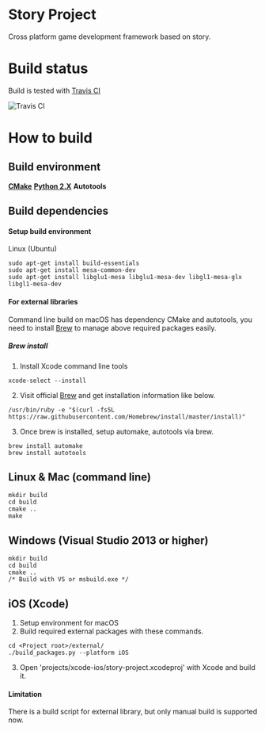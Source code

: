 Story Project
===
Cross platform game development framework based on story.


Build status
===
Build is tested with [Travis CI](https://travis-ci.org/lovewinds/story-project "Travis CI")

![Travis CI](https://travis-ci.org/lovewinds/story-project.svg?branch=test)


How to build
===

Build environment
---
**[CMake](https://cmake.org/ "CMake")**
**[Python 2.X](https://www.python.org/ "Python 2.X")**
**Autotools**

Build dependencies
---

#### Setup build environment
Linux (Ubuntu)
```
sudo apt-get install build-essentials
sudo apt-get install mesa-common-dev
sudo apt-get install libglu1-mesa libglu1-mesa-dev libgl1-mesa-glx libgl1-mesa-dev
```

#### For external libraries


Command line build on macOS has dependency CMake and autotools,
you need to install [Brew](https://brew.sh/ "Brew") to manage above required packages easily.

##### Brew install #####
1. Install Xcode command line tools
```
xcode-select --install
```

2. Visit official [Brew](https://brew.sh "Brew") and get installation information like below.
```
/usr/bin/ruby -e "$(curl -fsSL https://raw.githubusercontent.com/Homebrew/install/master/install)"
```

3. Once brew is installed, setup automake, autotools via brew.
```
brew install automake
brew install autotools
```


Linux & Mac (command line)
---

```
mkdir build
cd build
cmake ..
make
```

Windows (Visual Studio 2013 or higher)
---

```
mkdir build
cd build
cmake ..
/* Build with VS or msbuild.exe */
```

iOS (Xcode)
---
1. Setup environment for macOS
2. Build required external packages with these commands.
```
cd <Project root>/external/
./build_packages.py --platform iOS
```
3. Open 'projects/xcode-ios/story-project.xcodeproj' with Xcode and build it.


#### Limitation
There is a build script for external library, but only manual build is supported now.
